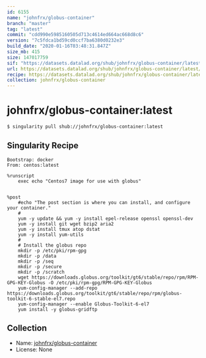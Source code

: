 ```yaml
---
id: 6155
name: "johnfrx/globus-container"
branch: "master"
tag: "latest"
commit: "cdd990e5985160505d713c4614ed664ac668d8c6"
version: "7c5fdca1bd59cd0ccf7ba6380d0232e3"
build_date: "2020-01-16T03:48:31.847Z"
size_mb: 415
size: 147017759
sif: "https://datasets.datalad.org/shub/johnfrx/globus-container/latest/2020-01-16-cdd990e5-7c5fdca1/7c5fdca1bd59cd0ccf7ba6380d0232e3.simg"
url: https://datasets.datalad.org/shub/johnfrx/globus-container/latest/2020-01-16-cdd990e5-7c5fdca1/
recipe: https://datasets.datalad.org/shub/johnfrx/globus-container/latest/2020-01-16-cdd990e5-7c5fdca1/Singularity
collection: johnfrx/globus-container
---
```


# johnfrx/globus-container:latest

```bash
$ singularity pull shub://johnfrx/globus-container:latest
```

## Singularity Recipe

```singularity
Bootstrap: docker
From: centos:latest

%runscript
    exec echo "Centos7 image for use with globus"


%post
    #echo "The post section is where you can install, and configure your container."
    #
    yum -y update && yum -y install epel-release openssl openssl-dev
    yum -y install git wget bzip2 aria2
    yum -y install tmux atop dstat
    yum -y install yum-utils
    #
    # Install the globus repo
    mkdir -p /etc/pki/rpm-gpg
    mkdir -p /data
    mkdir -p /seq
    mkdir -p /secure
    mkdir -p /scratch
    wget https://downloads.globus.org/toolkit/gt6/stable/repo/rpm/RPM-GPG-KEY-Globus -O /etc/pki/rpm-gpg/RPM-GPG-KEY-Globus
    yum-config-manager --add-repo https://downloads.globus.org/toolkit/gt6/stable/repo/rpm/globus-toolkit-6-stable-el7.repo
    yum-config-manager --enable Globus-Toolkit-6-el7
    yum install -y globus-gridftp
```

## Collection

 - Name: [johnfrx/globus-container](https://github.com/johnfrx/globus-container)
 - License: None

